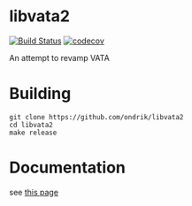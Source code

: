 # libvata2
[![Build Status](https://travis-ci.org/ondrik/libvata2.svg?branch=master)](https://travis-ci.org/ondrik/libvata2)
[![codecov](https://codecov.io/gh/ondrik/libvata2/branch/master/graph/badge.svg)](https://codecov.io/gh/ondrik/libvata2)

An attempt to revamp VATA

# Building

```
git clone https://github.com/ondrik/libvata2
cd libvata2
make release
```

# Documentation
see [this page](https://ondrik.github.io/libvata2/api)
